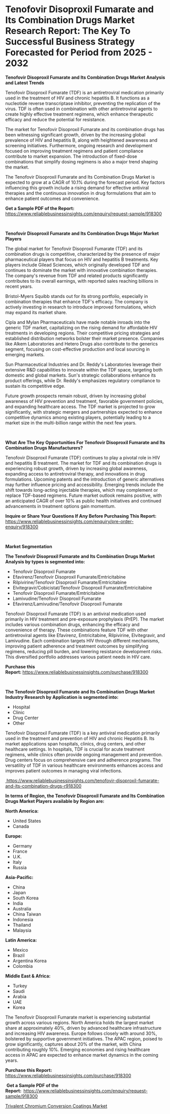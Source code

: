 <p><h1>Tenofovir Disoproxil Fumarate and Its Combination Drugs Market Research Report: The Key To Successful Business Strategy Forecasted for Period from 2025 - 2032</h1></p><p><strong>Tenofovir Disoproxil Fumarate and Its Combination Drugs Market Analysis and Latest Trends</strong></p>
<p><p>Tenofovir Disoproxil Fumarate (TDF) is an antiretroviral medication primarily used in the treatment of HIV and chronic hepatitis B. It functions as a nucleotide reverse transcriptase inhibitor, preventing the replication of the virus. TDF is often used in combination with other antiretroviral agents to create highly effective treatment regimens, which enhance therapeutic efficacy and reduce the potential for resistance.</p><p>The market for Tenofovir Disoproxil Fumarate and its combination drugs has been witnessing significant growth, driven by the increasing global prevalence of HIV and hepatitis B, along with heightened awareness and screening initiatives. Furthermore, ongoing research and development focused on improving treatment regimens and patient compliance contribute to market expansion. The introduction of fixed-dose combinations that simplify dosing regimens is also a major trend shaping the market.</p><p>The Tenofovir Disoproxil Fumarate and Its Combination Drugs Market is expected to grow at a CAGR of 10.1% during the forecast period. Key factors influencing this growth include a rising demand for effective antiviral therapies and the continuous innovation in drug formulations that aim to enhance patient outcomes and convenience.</p></p>
<p><strong>Get a Sample PDF of the Report:&nbsp;</strong> <a href="https://www.reliablebusinessinsights.com/enquiry/request-sample/918300?utm_campaign=2733&utm_medium=2&utm_source=Github&utm_content=ia&utm_term=07032025&utm_id=tenofovir-disoproxil-fumarate-and-its-combination-drugs">https://www.reliablebusinessinsights.com/enquiry/request-sample/918300</a></p>
<p>&nbsp;</p>
<p><strong>Tenofovir Disoproxil Fumarate and Its Combination Drugs Major Market Players</strong></p>
<p><p>The global market for Tenofovir Disoproxil Fumarate (TDF) and its combination drugs is competitive, characterized by the presence of major pharmaceutical players that focus on HIV and hepatitis B treatments. Key players include Gilead Sciences, which originally developed TDF and continues to dominate the market with innovative combination therapies. The company's revenue from TDF and related products significantly contributes to its overall earnings, with reported sales reaching billions in recent years. </p><p>Bristol-Myers Squibb stands out for its strong portfolio, especially in combination therapies that enhance TDF's efficacy. The company is actively investing in research to introduce improved formulations, which may expand its market share. </p><p>Cipla and Mylan Pharmaceuticals have made notable inroads into the generic TDF market, capitalizing on the rising demand for affordable HIV treatments in developing regions. Their competitive pricing strategies and established distribution networks bolster their market presence. Companies like Alkem Laboratories and Hetero Drugs also contribute to the generics segment, focusing on cost-effective production and local sourcing in emerging markets.</p><p>Sun Pharmaceutical Industries and Dr. Reddy's Laboratories leverage their extensive R&D capabilities to innovate within the TDF space, targeting both domestic and global markets. Sun's strategic collaborations enhance its product offerings, while Dr. Reddy's emphasizes regulatory compliance to sustain its competitive edge.</p><p>Future growth prospects remain robust, driven by increasing global awareness of HIV prevention and treatment, favorable government policies, and expanding healthcare access. The TDF market is projected to grow significantly, with strategic mergers and partnerships expected to enhance competitive dynamics among existing players, potentially leading to a market size in the multi-billion range within the next few years.</p></p>
<p>&nbsp;</p>
<p><strong>What Are The Key Opportunities For Tenofovir Disoproxil Fumarate and Its Combination Drugs Manufacturers?</strong></p>
<p><p>Tenofovir Disoproxil Fumarate (TDF) continues to play a pivotal role in HIV and hepatitis B treatment. The market for TDF and its combination drugs is experiencing robust growth, driven by increasing global awareness, expanding access to antiretroviral therapy, and innovations in drug formulations. Upcoming patents and the introduction of generic alternatives may further influence pricing and accessibility. Emerging trends include the shift towards long-acting injectable therapies, which may complement or replace TDF-based regimens. Future market outlook remains positive, with an anticipated CAGR of over 10% as public health initiatives and continued advancements in treatment options gain momentum.</p></p>
<p><strong>Inquire or Share Your Questions If Any Before Purchasing This Report:</strong> <a href="https://www.reliablebusinessinsights.com/enquiry/pre-order-enquiry/918300?utm_campaign=2733&utm_medium=2&utm_source=Github&utm_content=ia&utm_term=07032025&utm_id=tenofovir-disoproxil-fumarate-and-its-combination-drugs">https://www.reliablebusinessinsights.com/enquiry/pre-order-enquiry/918300</a></p>
<p>&nbsp;</p>
<p><strong>Market Segmentation</strong></p>
<p><strong>The Tenofovir Disoproxil Fumarate and Its Combination Drugs Market Analysis by types is segmented into:</strong></p>
<p><ul><li>Tenofovir Disoproxil Fumarate</li><li>Efavirenz/Tenofovir Disoproxil Fumarate/Emtricitabine</li><li>Rilpivirine/Tenofovir Disoproxil Fumarate/Emtricitabine</li><li>Elvitegravir/Cobicistat/Tenofovir Disoproxil Fumarate/Emtricitabine</li><li>Tenofovir Disoproxil Fumarate/Emtricitabine</li><li>Lamivudine/Tenofovir Disoproxil Fumarate</li><li>Efavirenz/Lamivudine/Tenofovir Disoproxil Fumarate</li></ul></p>
<p><p>Tenofovir Disoproxil Fumarate (TDF) is an antiviral medication used primarily in HIV treatment and pre-exposure prophylaxis (PrEP). The market includes various combination drugs, enhancing the efficacy and convenience of therapy. These combinations feature TDF with other antiretroviral agents like Efavirenz, Emtricitabine, Rilpivirine, Elvitegravir, and Lamivudine. Each combination targets HIV through different mechanisms, improving patient adherence and treatment outcomes by simplifying regimens, reducing pill burden, and lowering resistance development risks. This diversified portfolio addresses various patient needs in HIV care.</p></p>
<p><strong>Purchase this Report:&nbsp;</strong><a href="https://www.reliablebusinessinsights.com/purchase/918300?utm_campaign=2733&utm_medium=2&utm_source=Github&utm_content=ia&utm_term=07032025&utm_id=tenofovir-disoproxil-fumarate-and-its-combination-drugs">https://www.reliablebusinessinsights.com/purchase/918300</a></p>
<p>&nbsp;</p>
<p><strong>The Tenofovir Disoproxil Fumarate and Its Combination Drugs Market Industry Research by Application is segmented into:</strong></p>
<p><ul><li>Hospital</li><li>Clinic</li><li>Drug Center</li><li>Other</li></ul></p>
<p><p>Tenofovir Disoproxil Fumarate (TDF) is a key antiviral medication primarily used in the treatment and prevention of HIV and chronic Hepatitis B. Its market applications span hospitals, clinics, drug centers, and other healthcare settings. In hospitals, TDF is crucial for acute treatment regimens, while clinics often provide ongoing management and prevention. Drug centers focus on comprehensive care and adherence programs. The versatility of TDF in various healthcare environments enhances access and improves patient outcomes in managing viral infections.</p></p>
<p><a href="https://www.reliablebusinessinsights.com/tenofovir-disoproxil-fumarate-and-its-combination-drugs-r918300?utm_campaign=2733&utm_medium=2&utm_source=Github&utm_content=ia&utm_term=07032025&utm_id=tenofovir-disoproxil-fumarate-and-its-combination-drugs">&nbsp;https://www.reliablebusinessinsights.com/tenofovir-disoproxil-fumarate-and-its-combination-drugs-r918300</a></p>
<p><strong>In terms of Region, the Tenofovir Disoproxil Fumarate and Its Combination Drugs Market Players available by Region are:</strong></p>
<p>
    <p> <strong> North America: </strong>
        <ul>
            <li>United States</li>
            <li>Canada</li>
        </ul>
        </p> 
    <p> <strong> Europe: </strong>
        <ul>
            <li>Germany</li>
            <li>France</li>
            <li>U.K.</li>
            <li>Italy</li>
            <li>Russia</li>
        </ul>
        </p> 
    <p> <strong> Asia-Pacific: </strong>
        <ul>
            <li>China</li>
            <li>Japan</li>
            <li>South Korea</li>
            <li>India</li>
            <li>Australia</li>
            <li>China Taiwan</li>
            <li>Indonesia</li>
            <li>Thailand</li>
            <li>Malaysia</li>
        </ul>
        </p> 
    <p> <strong> Latin America: </strong>
        <ul>
            <li>Mexico</li>
            <li>Brazil</li>
            <li>Argentina Korea</li>
            <li>Colombia</li>
        </ul>
        </p> 
    <p> <strong> Middle East & Africa: </strong>
        <ul>
            <li>Turkey</li>
            <li>Saudi</li>
            <li>Arabia</li>
            <li>UAE</li>
            <li>Korea</li>
        </ul>
    </p>
    </p>
<p><p>The Tenofovir Disoproxil Fumarate market is experiencing substantial growth across various regions. North America holds the largest market share at approximately 40%, driven by advanced healthcare infrastructure and increasing HIV awareness. Europe follows closely with around 30%, bolstered by supportive government initiatives. The APAC region, poised to grow significantly, captures about 20% of the market, with China contributing roughly 10%. Emerging economies and rising healthcare access in APAC are expected to enhance market dynamics in the coming years.</p></p>
<p><strong>Purchase this Report: </strong><a href="https://www.reliablebusinessinsights.com/purchase/918300?utm_campaign=2733&utm_medium=2&utm_source=Github&utm_content=ia&utm_term=07032025&utm_id=tenofovir-disoproxil-fumarate-and-its-combination-drugs">https://www.reliablebusinessinsights.com/purchase/918300</a></p>
<p>&nbsp;<strong>Get a Sample PDF of the Report:&nbsp;&nbsp;</strong><a href="https://www.reliablebusinessinsights.com/enquiry/request-sample/918300?utm_campaign=2733&utm_medium=2&utm_source=Github&utm_content=ia&utm_term=07032025&utm_id=tenofovir-disoproxil-fumarate-and-its-combination-drugs">https://www.reliablebusinessinsights.com/enquiry/request-sample/918300</a></p>
<p><strong></strong></p>
<p><p><a href="https://github.com/lashaunm5st/Market-Research-Report-List-1/blob/main/trivalent-chromium-conversion-coatings-market.md?utm_campaign=2733&utm_medium=2&utm_source=Github&utm_content=ia&utm_term=07032025&utm_id=tenofovir-disoproxil-fumarate-and-its-combination-drugs">Trivalent Chromium Conversion Coatings Market</a></p></p>